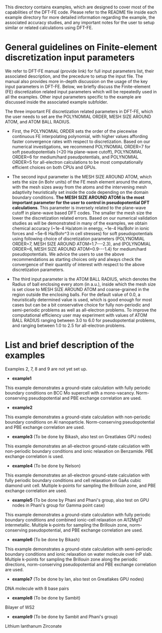 This directory contains examples, which are designed to cover most of the capabilities of the DFT-FE code. Please refer to the README file inside each example directory for more detailed information regarding the example, the associated accuracy studies, and any important notes for the user to setup similar or related calculations using DFT-FE.

General guidelines on Finite-element discretization input parameters
============================================================================
We refer to DFT-FE manual (provide link) for full input parameters list, their associated description, and the precedure to setup the input file. The manual also provides more in-depth discussion on the usage of the key input parameters in DFT-FE. Below, we briefly discuss the Finite-element (FE) discretization related input parameters which will be repeatedly used in all the examples. Other input parameters specific to the example are discussed inside the associated example subfolder.

The three important FE discretization related parameters in DFT-FE, which the user needs to set are the POLYNOMIAL ORDER, MESH SIZE AROUND ATOM, and ATOM BALL RADIUS.

* First, the POLYNOMIAL ORDER sets the order of the piecewise continuous FE interpolating polynomial, with higher values affording faster convergence rates with respect to discretization. Based on our numerical investigations, we recommend POLYNOMIAL ORDER=7 for soft pseudopotentials (<20 Ha plane-wave cutoff), POLYNOMIAL ORDER=6 for medium/hard pseudpotentials, and POLYNOMIAL ORDER=5 for all-electron calculations to be most computationally efficient choices on both CPUs and GPUs.

* The second input parameter is the MESH SIZE AROUND ATOM, which sets the size (in Bohr units) of the FE mesh element around the atoms, with the mesh sizes away from the atoms and the intervening mesh adaptivity heuristically set inside the code depending on the domain boundary conditions. **The MESH SIZE AROUND ATOM is the most important parameter for the user to control in pseudopotential DFT calculations**. This parameter is inversely related to the plane-wave cutoff in plane-wave based DFT codes. The smaller the mesh size the lower the discretization related errors. Based on our numerical validation studies as will be demonstrated in many of the examples, we obtain chemical accuracy (~1e-4 Ha/atom in energy, ~1e-4 Ha/Bohr in ionic forces and ~5e-6 Ha/Bohr^3 in cell stresses) for soft pseudopotentials using following choice of discretization parameters (POLYNOMIAL ORDER=7, MESH SIZE AROUND ATOM=1.7---2.3), and (POLYNOMIAL ORDER=6, MESH SIZE AROUND ATOM=0.9---1.4) for medium/hard pseudopotentials. We advice the users to use the above recommendations as starting choices only and always check the convergence of their quantity of interest with respect to the above discretization parameters.

* The third input parameter is the ATOM BALL RADIUS, which denotes the Radius of ball enclosing every atom (in a.u.), inside which the mesh size is set close to MESH SIZE AROUND ATOM and coarse-grained in the region outside the enclosing balls. For the default value of 0.0, a heuristically determined value is used, which is good enough for most cases but can be a bit conservative choice for fully non-periodic and semi-periodic problems as well as all-electron problems. To improve the computational efficiency user may experiment with values of ATOM BALL RADIUS ranging between 3.0 to 6.0 for pseudopotential problems, and ranging between 1.0 to 2.5 for all-electron problems.


List and brief description of the examples
==========================================
Examples 2, 7, 8 and 9 are not yet set up.

* **example1** 

This example demonstrates a ground-state calculation with fully periodic boundary conditions on BCC Mo supercell with a mono-vacancy. Norm-conserving pseudopotential and PBE exchange correlation are used.

* **example2** 

This example demonstrates a ground-state calculation with non-periodic boundary conditions on Al nanoparticle. Norm-conserving pseudopotential and PBE exchange correlation are used.

* **example3** (To be done by Bikash, also test on Greatlakes GPU nodes)

This example demonstrates an all-electron ground-state calculation with non-periodic boundary conditions and ionic relaxation on Benzamide. PBE exchange correlation is used.

* **example4** (To be done by Nelson)

This example demonstrates an all-electron ground-state calculation with fully periodic boundary conditions and cell relaxation on GaAs cubic diamond unit cell. Multiple k-points for sampling the Brillouin zone, and PBE exchange correlation are used.

* **example5** (To be done by Phani and Phani's group, also test on GPU nodes in Phani's group for Gamma point case)

This example demonstrates a ground-state calculation with fully periodic boundary conditions and combined ionic-cell relaxation on Al12Mg17 intermetallic. Multiple k-points for sampling the Brillouin zone, norm-conserving pseudopotential, and PBE exchange correlation are used.

* **example6** (To be done by Bikash)

This example demonstrates a ground-state calculation with semi-periodic boundary conditions and ionic relaxation on water molecule over InP slab. Multiple k-points for sampling the Brillouin zone along the periodic directions, norm-conserving pseudopotential and PBE exchange correlation are used.

* **example7** (To be done by Ian, also test on Greatlakes GPU nodes)

DNA molecule with 8 base pairs

* **example8** (To be done by Sambit)

Bilayer of WS2

* **example9** (To be done by Sambit and Phani's group)

Lithium lanthanum Zirconate
